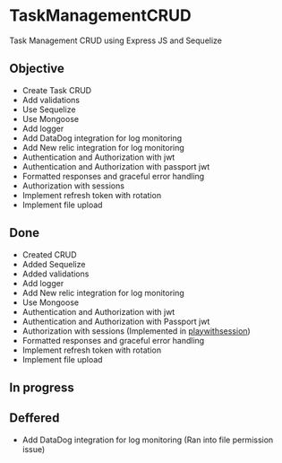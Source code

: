 # TaskManagementCRUD

Task Management CRUD using Express JS and Sequelize

## Objective

- Create Task CRUD
- Add validations
- Use Sequelize
- Use Mongoose
- Add logger
- Add DataDog integration for log monitoring
- Add New relic integration for log monitoring
- Authentication and Authorization with jwt
- Authentication and Authorization with passport jwt
- Formatted responses and graceful error handling
- Authorization with sessions
- Implement refresh token with rotation
- Implement file upload

## Done

- Created CRUD
- Added Sequelize
- Added validations
- Add logger
- Add New relic integration for log monitoring
- Use Mongoose
- Authentication and Authorization with jwt
- Authentication and Authorization with Passport jwt
- Authorization with sessions (Implemented in [playwithsession](https://github.com/VariSingh/playwithsession))
- Formatted responses and graceful error handling
- Implement refresh token with rotation
- Implement file upload

## In progress

## Deffered

- Add DataDog integration for log monitoring (Ran into file permission issue)
